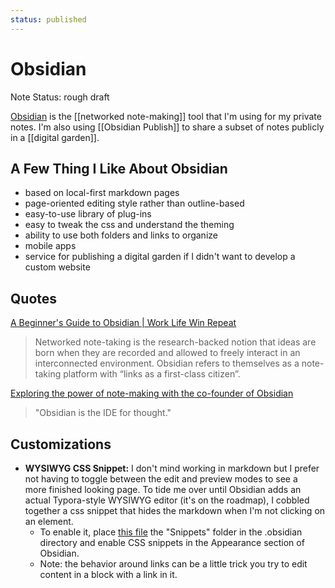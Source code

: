 ```yaml
---
status: published
---
```

# Obsidian
Note Status: rough draft

[Obsidian](https://obsidian.md/) is the [[networked note-making]] tool that I'm using for my private notes. I'm also using [[Obsidian Publish]] to share a subset of notes publicly in a [[digital garden]].

## A Few Thing I Like About Obsidian
- based on local-first markdown pages
- page-oriented editing style rather than outline-based
- easy-to-use library of plug-ins
- easy to tweak the css and understand the theming
- ability to use both folders and links to organize
- mobile apps
- service for publishing a digital garden if I didn't want to develop a custom website

## Quotes
 [A Beginner's Guide to Obsidian | Work Life Win Repeat](https://www.worklifewinrepeat.com/beginners-guide-obsidian/)
> Networked note-taking is the research-backed notion that ideas are born when they are recorded and allowed to freely interact in an interconnected environment.
> Obsidian refers to themselves as a note-taking platform with “links as a first-class citizen”.

[Exploring the power of note-making with the co-founder of Obsidian](https://nesslabs.com/obsidian-featured-tool)
> "Obsidian is the IDE for thought."

## Customizations
- **WYSIWYG CSS Snippet:** I don't mind working in markdown but I prefer not having to toggle between the edit and preview modes to see a more finished looking page. To tide me over until Obsidian adds an actual Typora-style WYSIWYG editor (it's on the roadmap), I cobbled together a css snippet that hides the markdown when I'm not clicking on an element.
	- To enable it, place [this file](https://github.com/tlindgren/digital-garden-obsidian/tree/main/.obsidian/snippets) the "Snippets" folder in the .obsidian directory and enable CSS snippets in the Appearance section of Obsidian.
	- Note: the behavior around links can be a little trick you try to edit content in a block with a link in it. 
